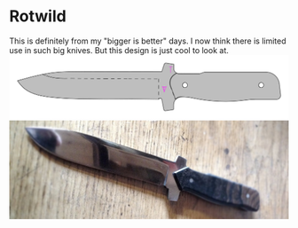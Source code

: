 # Rotwild
This is definitely from my "bigger is better" days. I now think there is limited use in such big knives. But this design is  just cool to look at.
![](rotwild.svg)
![preview](gallery_1.jpg)
